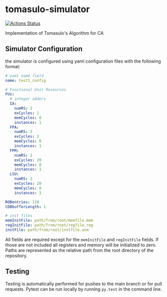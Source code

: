 
# tomasulo-simulator
[![Actions Status](https://github.com/danielstumpp/tomasulo-simulator/workflows/simulator/badge.svg)](https://github.com/danielstumpp/tomasulo-simulator/actions)

Implementation of Tomasulo's Algorithm for CA

## Simulator Configuration
the simulator is configured using yaml configuration files with the following format:

```yaml
# yaml name field
name: test1_config

# Functional Unit Resources
FUs:
  # integer adders
  IA: 
    numRS: 2
    exCycles: 1
    memCycles: 0
    instances: 1
  FPA:
    numRS: 3
    exCycles: 3
    memCycles: 0
    instances: 1
  FPM:
    numRS: 2
    exCycles: 20
    memCycles: 0
    instances: 1
  LSU:
    numRS: 2
    exCycles: 20
    memCycles: 0
    instances: 1

ROBentries: 128
CDBbufferLength: 1

# init files
memInitFile: path/from/root/memfile.mem
regInitFile: path/from/root/regfile.reg
instFile: path/from/root/instfile.asm
```

All fields are required except for the `memInitFile` and `regInitFile` fields. If those are not included all registers and memory will be initialized to zero. Paths are represented as the relative path from the root directory of the repository.

## Testing
Testing is automatically performed for pushes to the main branch or for pull requests. Pytest can be run locally by running `py.test` in the command line.